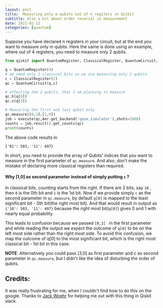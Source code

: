 ```yaml
---
layout: post
title:  Measuring only m qubits out of n regiters in Qiskit
subtitle: Also a bit about order reversal in measurement
date: 2021-02-12
categories: [quantum]
---
```



Suppose you have declared n registers in your circuit, but at the end you want to measure only m qubits. Here the same is done using an example, where out of 4 registers, you need to measure only 2 qubits.

```python
from qiskit import QuantumRegister, ClassicalRegister, QuantumCircuit, execute, Aer

q = QuantumRegister(4)
# we need only 2 classical bits as we are measuring only 2 qubits
c = ClassicalRegister(2)
qc = QuantumCircuit(q,c)

# affecting the 2 qubits, that I am planning to measure
qc.h(q[0])
qc.x(q[3])

# Measuring the first and last qubit only
qc.measure([0,3],[1,0])
job = execute(qc,Aer.get_backend('qasm_simulator'),shots=1000)
counts = job.result().get_counts(qc)
print(counts)
```

The above code results in 

```
{'01': 503, '11': 497}
```

In short, you need to provide the array of Qubits' indices that you want to measure in the first parameter of `qc.measure`. And also, don't make the mistake of declaring more classical registers than required.

#### Why [1,0] as second parameter instead of  simply putting  `c`  ?

In classical bits, counting starts from the right. If there are 2 bits, say `10` , then `0` is the 0th bit and `1` is the 1st bit. Now if we provide simply `c`  as the second parameter in `qc.measure`, by default `q[0]` is mapped to the least significant bit - 0th bit(the right most bit). And that would result in output as `{'10': 503, '11': 497}` because the right  most bit(`q[0]`) gives 0 and 1 with nearly equal probability.

This leads to confusion because we passed `[0,3] ` in the first parameter and while reading the output we expect the outcome of `q[0]` to be on the left most side rather than the right most side. To avoid this confusion, we map the outcome of q[0] to the most significant bit, which is the right most classical bit - 1st bit in this case. 

**NOTE**: Alternatively you could pass [3,0] as first parameter and c as second parameter in `qc.measure`, but I didn't like the idea of disturbing the order of qubits.



## Credits:

It was really frustrating for me, when I couldn't find how to do this on the google. Thanks to [Jack Woehr](https://github.com/jwoehr)  for helping me out with this thing in Qiskit slack.
